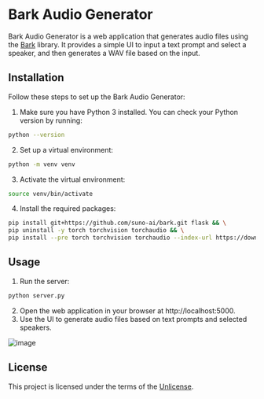 # Bark Audio Generator

Bark Audio Generator is a web application that generates audio files using the [Bark](https://github.com/suno-ai/bark) library. It provides a simple UI to input a text prompt and select a speaker, and then generates a WAV file based on the input.

## Installation

Follow these steps to set up the Bark Audio Generator:

1. Make sure you have Python 3 installed. You can check your Python version by running:

```bash
python --version
```

2. Set up a virtual environment:

```bash
python -m venv venv
```

3. Activate the virtual environment:

```bash
source venv/bin/activate
```

4. Install the required packages:

```bash
pip install git+https://github.com/suno-ai/bark.git flask && \
pip uninstall -y torch torchvision torchaudio && \
pip install --pre torch torchvision torchaudio --index-url https://download.pytorch.org/whl/nightly/cu118
```

## Usage

1. Run the server:

```bash
python server.py
```

2. Open the web application in your browser at http://localhost:5000.
3. Use the UI to generate audio files based on text prompts and selected speakers.

![image](https://user-images.githubusercontent.com/1783800/236707977-77ac3a52-f09f-4b2d-974c-33c5c75a07fe.png)

## License

This project is licensed under the terms of the [Unlicense](https://unlicense.org/).
